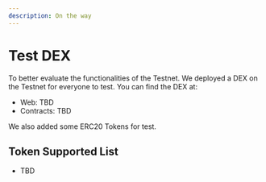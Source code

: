 ```yaml
---
description: On the way
---
```


# Test DEX

To better evaluate the functionalities of the Testnet. We deployed a DEX on the Testnet for everyone to test. You can find the DEX at:

* Web: TBD
* Contracts: TBD

We also added some ERC20 Tokens for test.

## Token Supported List

* TBD



